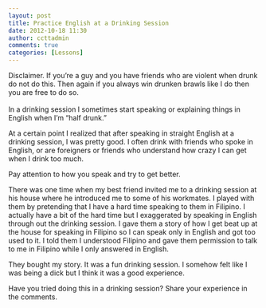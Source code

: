 ```yaml
---
layout: post
title: Practice English at a Drinking Session
date: 2012-10-18 11:30
author: ccttadmin
comments: true
categories: [Lessons]
---
```

Disclaimer. If you’re a guy and you have friends who are violent when drunk do not do this. Then again if you always win drunken brawls like I do then you are free to do so.<br />
</em><br />
In a drinking session I sometimes start speaking or explaining things in English when I’m “half drunk.”</p>

At a certain point I realized that after speaking in straight English at a drinking session, I was pretty good. I often drink with friends who spoke in English, or are foreigners or friends who understand how crazy I can get when I drink too much.

Pay attention to how you speak and try to get better.

There was one time when my best friend invited me to a drinking session at his house where he introduced me to some of his workmates. I played with them by pretending that I have a hard time speaking to them in Filipino. I actually have a bit of the hard time but I exaggerated by speaking in English through out the drinking session. I gave them a story of how I get beat up at the house for speaking in Filipino so I can speak only in English and got too used to it. I told them I understood Filipino and gave them permission to talk to me in Filipino while I only answered in English.

They bought my story. It was a fun drinking session. I somehow felt like I was being a dick but I think it was a good experience.

Have you tried doing this in a drinking session? Share your experience in the comments.
